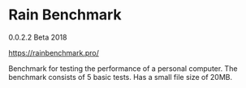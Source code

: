 # Rain Benchmark
0.0.2.2 Beta 2018

https://rainbenchmark.pro/

Benchmark for testing the performance of a personal computer. 
The benchmark consists of 5 basic tests. Has a small file size of 20MB. 
